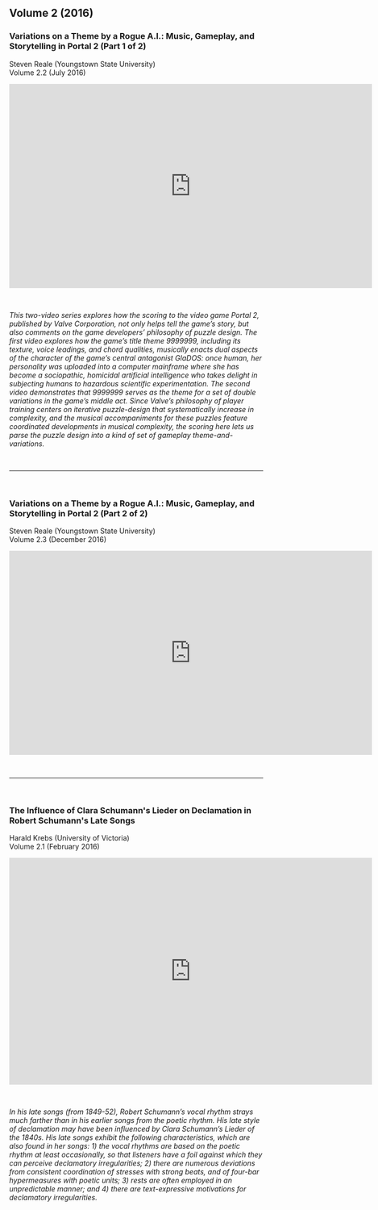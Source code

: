 ## Volume 2 (2016)

### Variations on a Theme by a Rogue A.I.: Music, Gameplay, and Storytelling in Portal 2 (Part 1 of 2)
Steven Reale (Youngstown State University)  
Volume 2.2 (July 2016)

<iframe src="https://player.vimeo.com/video/173480730" width="720" height="405" frameborder="0" webkitallowfullscreen mozallowfullscreen allowfullscreen></iframe>

<p>&nbsp;</p>

*This two-video series explores how the scoring to the video game Portal 2, published by Valve Corporation, not only helps tell the game’s story, but also comments on the game developers’ philosophy of puzzle design. The first video explores how the game’s title theme 9999999, including its texture, voice leadings, and chord qualities, musically enacts dual aspects of the character of the game’s central antagonist GlaDOS: once human, her personality was uploaded into a computer mainframe where she has become a sociopathic, homicidal artificial intelligence who takes delight in subjecting humans to hazardous scientific experimentation. The second video demonstrates that 9999999 serves as the theme for a set of double variations in the game’s middle act. Since Valve’s philosophy of player training centers on iterative puzzle-design that systematically increase in complexity, and the musical accompaniments for these puzzles feature coordinated developments in musical complexity, the scoring here lets us parse the puzzle design into a kind of set of gameplay theme-and-variations.*  

<p>&nbsp;</p>
<hr>
<p>&nbsp;</p>

### Variations on a Theme by a Rogue A.I.: Music, Gameplay, and Storytelling in Portal 2 (Part 2 of 2)
Steven Reale (Youngstown State University)  
Volume 2.3 (December 2016)


<iframe src="https://player.vimeo.com/video/191421764" width="720" height="405" frameborder="0" webkitallowfullscreen mozallowfullscreen allowfullscreen></iframe>

<p>&nbsp;</p>
<hr>
<p>&nbsp;</p>

### The Influence of Clara Schumann's Lieder on Declamation in Robert Schumann's Late Songs
Harald Krebs (University of Victoria)  
Volume 2.1 (February 2016)  

<iframe src="https://player.vimeo.com/video/150344298" width="720" height="450" frameborder="0" webkitallowfullscreen mozallowfullscreen allowfullscreen></iframe>
<p>&nbsp;</p>

*In his late songs (from 1849-52), Robert Schumann’s vocal rhythm strays much farther than in his earlier songs from the poetic rhythm. His late style of declamation may have been influenced by Clara Schumann’s Lieder of the 1840s. His late songs exhibit the following characteristics, which are also found in her songs: 1) the vocal rhythms are based on the poetic rhythm at least occasionally, so that listeners have a foil against which they can perceive declamatory irregularities; 2) there are numerous deviations from consistent coordination of stresses with strong beats, and of four-bar hypermeasures with poetic units; 3) rests are often employed in an unpredictable manner; and 4) there are text-expressive motivations for declamatory irregularities.*



